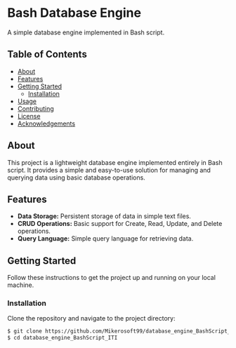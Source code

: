 # Bash Database Engine

A simple database engine implemented in Bash script.

## Table of Contents

- [About](#about)
- [Features](#features)
- [Getting Started](#getting-started)
  - [Installation](#installation)
- [Usage](#usage)
- [Contributing](#contributing)
- [License](#license)
- [Acknowledgements](#acknowledgements)

## About

This project is a lightweight database engine implemented entirely in Bash script. It provides a simple and easy-to-use solution for managing and querying data using basic database operations.

## Features

- **Data Storage:** Persistent storage of data in simple text files.
- **CRUD Operations:** Basic support for Create, Read, Update, and Delete operations.
- **Query Language:** Simple query language for retrieving data.

## Getting Started

Follow these instructions to get the project up and running on your local machine.


### Installation

Clone the repository and navigate to the project directory:

```bash
$ git clone https://github.com/Mikerosoft99/database_engine_BashScript_ITI.git
$ cd database_engine_BashScript_ITI
